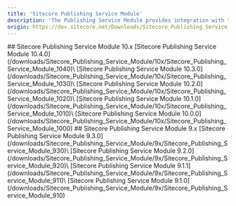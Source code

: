 ```yaml
---
title: 'Sitecore Publishing Service Module'
description: 'The Publishing Service Module provides integration with the opt-in Publishing Service, supporting high-performance publishing in large scale Sitecore setups.'
origin: https://dev.sitecore.net/Downloads/Sitecore_Publishing_Service_Module.aspx
---
```


<Card variant='outlineRaised' px={0} mb={8}>
<CardHeader>
## Sitecore Publishing Service Module 10.x
</CardHeader>
<CardBody>
[Sitecore Publishing Service Module 10.4.0](/downloads/Sitecore_Publishing_Service_Module/10x/Sitecore_Publishing_Service_Module_1040)\
[Sitecore Publishing Service Module 10.3.0](/downloads/Sitecore_Publishing_Service_Module/10x/Sitecore_Publishing_Service_Module_1030)\
[Sitecore Publishing Service Module 10.2.0](/downloads/Sitecore_Publishing_Service_Module/10x/Sitecore_Publishing_Service_Module_1020)\
[Sitecore Publishing Service Module 10.1.0](/downloads/Sitecore_Publishing_Service_Module/10x/Sitecore_Publishing_Service_Module_1010)\
[Sitecore Publishing Service Module 10.0.0](/downloads/Sitecore_Publishing_Service_Module/10x/Sitecore_Publishing_Service_Module_1000)
</CardBody>          
</Card>

<Card variant='outlineRaised' px={0} mb={8}>
<CardHeader>
## Sitecore Publishing Service Module 9.x
</CardHeader>
<CardBody>
[Sitecore Publishing Service Module 9.3.0](/downloads/Sitecore_Publishing_Service_Module/9x/Sitecore_Publishing_Service_Module_930)\
[Sitecore Publishing Service Module 9.2.0](/downloads/Sitecore_Publishing_Service_Module/9x/Sitecore_Publishing_Service_Module_920)\
[Sitecore Publishing Service Module 9.1.1](/downloads/Sitecore_Publishing_Service_Module/9x/Sitecore_Publishing_Service_Module_911)\
[Sitecore Publishing Service Module 9.1.0](/downloads/Sitecore_Publishing_Service_Module/9x/Sitecore_Publishing_Service_Module_910)
</CardBody>          
</Card>
